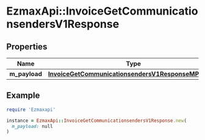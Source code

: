 # EzmaxApi::InvoiceGetCommunicationsendersV1Response

## Properties

| Name | Type | Description | Notes |
| ---- | ---- | ----------- | ----- |
| **m_payload** | [**InvoiceGetCommunicationsendersV1ResponseMPayload**](InvoiceGetCommunicationsendersV1ResponseMPayload.md) |  |  |

## Example

```ruby
require 'Ezmaxapi'

instance = EzmaxApi::InvoiceGetCommunicationsendersV1Response.new(
  m_payload: null
)
```

